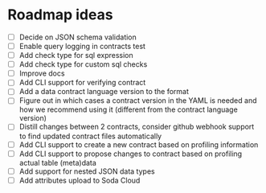 # Roadmap ideas

* [ ] Decide on JSON schema validation
* [ ] Enable query logging in contracts test
* [ ] Add check type for sql expression
* [ ] Add check type for custom sql checks
* [ ] Improve docs
* [ ] Add CLI support for verifying contract
* [ ] Add a data contract language version to the format
* [ ] Figure out in which cases a contract version in the YAML is needed and how we recommend using it (different from the contract language version)
* [ ] Distill changes between 2 contracts, consider github webhook support to find updated contract files automatically
* [ ] Add CLI support to create a new contract based on profiling information
* [ ] Add CLI support to propose changes to contract based on profiling actual table (meta)data
* [ ] Add support for nested JSON data types
* [ ] Add attributes upload to Soda Cloud
